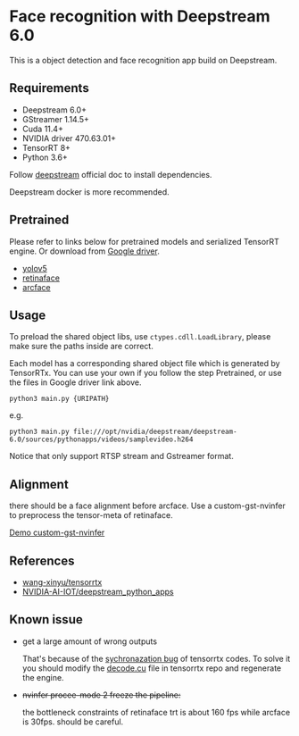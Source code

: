 # Face recognition with Deepstream 6.0
This is a object detection and face recognition app build on Deepstream.

## Requirements
+ Deepstream 6.0+
+ GStreamer 1.14.5+
+ Cuda 11.4+
+ NVIDIA driver 470.63.01+
+ TensorRT 8+
+ Python 3.6+

Follow [deepstream](https://docs.nvidia.com/metropolis/deepstream/dev-guide/text/DS_Quickstart.html#dgpu-setup-for-ubuntu) official doc to install dependencies.

Deepstream docker is more recommended.

## Pretrained
Please refer to links below for pretrained models and serialized TensorRT engine. Or download from [Google driver](https://drive.google.com/drive/folders/1HTdIhGrKP7JnKY6n8F95mI7SBnx7-4R3).
+ [yolov5](https://github.com/wang-xinyu/tensorrtx/tree/master/yolov5)
+ [retinaface](https://github.com/wang-xinyu/tensorrtx/tree/master/retinaface)
+ [arcface](https://github.com/wang-xinyu/tensorrtx/tree/master/arcface)



## Usage

To preload the shared object libs, use `ctypes.cdll.LoadLibrary`, please make sure the paths inside are correct.

Each model has a corresponding shared object file which is generated by TensorRTx. You can use your own if you follow the step Pretrained, or use the files in Google driver link above.
```
python3 main.py {URIPATH}
```
e.g.
```
python3 main.py file:///opt/nvidia/deepstream/deepstream-6.0/sources/pythonapps/videos/samplevideo.h264
```
Notice that only support RTSP stream and Gstreamer format.

## Alignment
there should be a face alignment before arcface. Use a custom-gst-nvinfer to preprocess the tensor-meta of retinaface. 

[Demo custom-gst-nvinfer](https://github.com/zhouyuchong/gst-nvinfer-custom)
## References
+ [wang-xinyu/tensorrtx](https://github.com/wang-xinyu/tensorrtx)
+ [NVIDIA-AI-IOT/deepstream_python_apps](https://github.com/NVIDIA-AI-IOT/deepstream_python_apps)

## Known issue
+ get a large amount of wrong outputs

    That's because of the [sychronazation bug](https://github.com/wang-xinyu/tensorrtx/commit/e72d9db48ba8453fd4465048a0175621f1b1c501#diff-e4f7cf998c56a033573edc39c7736317f73a28402d835ee44001bac64f386dfb) of tensorrtx codes. To solve it you should modify the [decode.cu](https://github.com/wang-xinyu/tensorrtx/blob/master/retinaface/decode.cu) file in tensorrtx repo and regenerate the engine.
+ ~~nvinfer procee-mode 2 freeze the pipeline:~~
  
  the bottleneck constraints of retinaface trt is about 160 fps while arcface is 30fps. should be careful.

